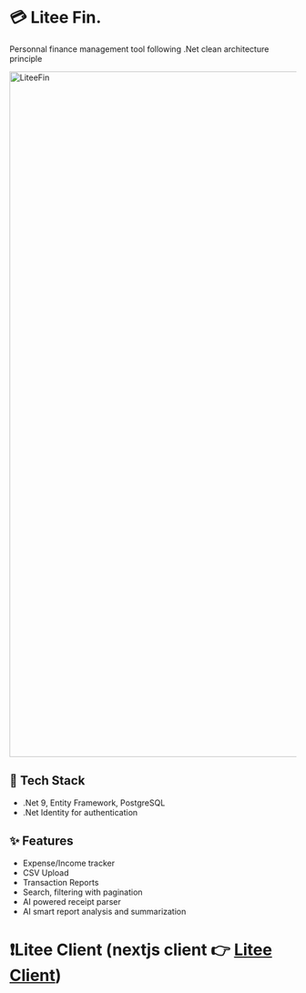 # 💳 Litee Fin.

Personnal finance management tool following .Net clean architecture principle

<img width="2251" height="1205" alt="LiteeFin" src="https://github.com/user-attachments/assets/825e8b0e-0ccc-488b-8864-6e3b7eb6f3a5" />

## 🚀 Tech Stack

- .Net 9, Entity Framework, PostgreSQL
- .Net Identity for authentication

## ✨ Features

- Expense/Income tracker
- CSV Upload
- Transaction Reports
- Search, filtering with pagination
- AI powered receipt parser
- AI smart report analysis and summarization

# ❗Litee Client (nextjs client 👉 [Litee Client](https://github.com/12nomad/litee-client)) 
